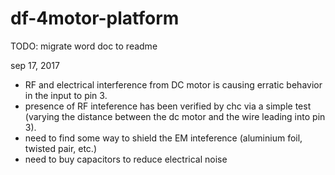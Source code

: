 # df-4motor-platform

TODO: migrate word doc to readme

sep 17, 2017
 - RF and electrical interference from DC motor is causing erratic behavior in the input to pin 3.
 - presence of RF inteference has been verified by chc via a simple test (varying the distance between the dc motor and the wire leading into pin 3). 
 - need to find some way to shield the EM inteference (aluminium foil, twisted pair, etc.)
 - need to buy capacitors to reduce electrical noise
